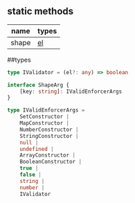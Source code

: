 ## static methods

| name | types |
| -- | --|
| shape | [el](#types)

##types
```typescript
type IValidator = (el?: any) => boolean

interface ShapeArg {
    [key: string]: IValidEnforcerArgs
}

type IValidEnforcerArgs =
    SetConstructor |
    MapConstructor |
    NumberConstructor |
    StringConstructor |
    null |
    undefined |
    ArrayConstructor |
    BooleanConstructor |
    true |
    false |
    string |
    number |
    IValidator

```